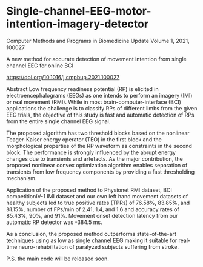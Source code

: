 # Single-channel-EEG-motor-intention-imagery-detector

Computer Methods and Programs in Biomedicine Update
Volume 1, 2021, 100027

A new method for accurate detection of movement intention from single channel EEG for online BCI



https://doi.org/10.1016/j.cmpbup.2021.100027


Abstract
Low frequency readiness potential (RP) is elicited in electroencephalograms (EEGs) as one intends to perform an imagery (IMI) or real movement (RMI). While in most brain-computer-interface (BCI) applications the challenge is to classify RPs of different limbs from the given EEG trials, the objective of this study is fast and automatic detection of RPs from the entire single channel EEG signal. 

The proposed algorithm has two threshold blocks based on the nonlinear Teager-Kaiser energy operator (TEO) in the first block and the morphological properties of the RP waveform as constraints in the second block. The performance is strongly influenced by the abrupt energy changes due to transients and artefacts. As the major contribution, the proposed nonlinear convex optimization algorithm enables separation of transients from low frequency components by providing a fast thresholding mechanism. 

Application of the proposed method to Physionet RMI dataset, BCI competitionIV-1 IMI dataset and our own left hand movement datasets of healthy subjects led to true positive rates (TPRs) of 76.58%, 83.85%, and 81.15%, number of FPs/min of 2.41, 1.4, and 1.6 and accuracy rates of 85.43%, 90%, and 91%. Movement onset detection latency from our automatic RP detector was -384.5 ms.

As a conclusion, the proposed method outperforms state-of-the-art techniques using as low as single channel EEG making it suitable for real-time neuro-rehabilitation of paralyzed subjects suffering from stroke.



P.S. the main code will be released soon. 
